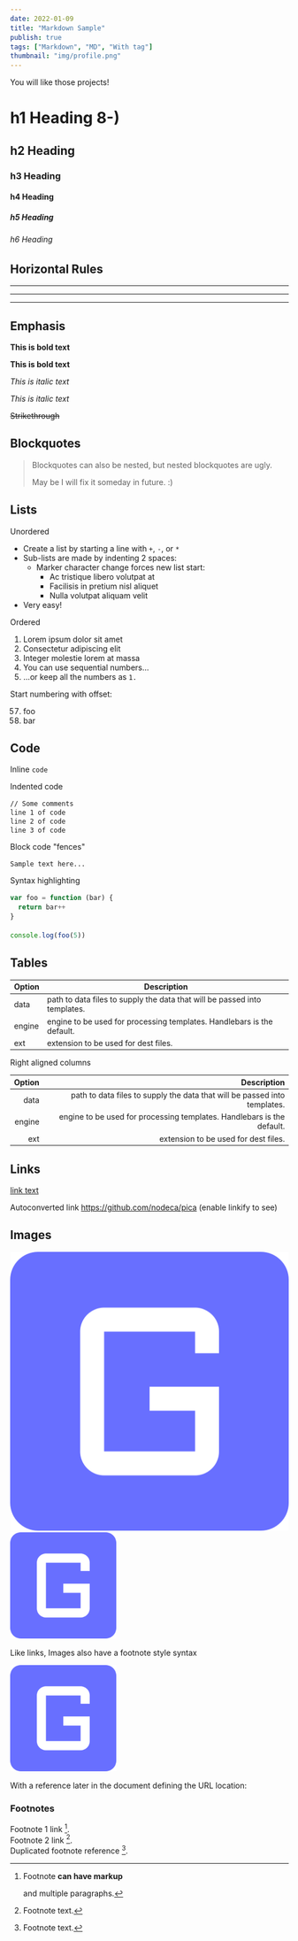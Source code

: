 ```yaml
---
date: 2022-01-09
title: "Markdown Sample"
publish: true
tags: ["Markdown", "MD", "With tag"]
thumbnail: "img/profile.png"
---
```


You will like those projects!

# h1 Heading 8-)

## h2 Heading

### h3 Heading

#### h4 Heading

##### h5 Heading

###### h6 Heading

## Horizontal Rules

---

---

---

## Emphasis

**This is bold text**

**This is bold text**

_This is italic text_

_This is italic text_

~~Strikethrough~~

## Blockquotes

> Blockquotes can also be nested, but nested blockquotes are ugly.
>
> May be I will fix it someday in future. :)

## Lists

Unordered

- Create a list by starting a line with `+`, `-`, or `*`
- Sub-lists are made by indenting 2 spaces:
  - Marker character change forces new list start:
    - Ac tristique libero volutpat at
    * Facilisis in pretium nisl aliquet
    - Nulla volutpat aliquam velit
- Very easy!

Ordered

1. Lorem ipsum dolor sit amet
2. Consectetur adipiscing elit
3. Integer molestie lorem at massa
4. You can use sequential numbers...
5. ...or keep all the numbers as `1.`

Start numbering with offset:

57. foo
1. bar

## Code

Inline `code`

Indented code

    // Some comments
    line 1 of code
    line 2 of code
    line 3 of code

Block code "fences"

```
Sample text here...
```

Syntax highlighting

```js
var foo = function (bar) {
  return bar++
}

console.log(foo(5))
```

## Tables

| Option | Description                                                               |
| ------ | ------------------------------------------------------------------------- |
| data   | path to data files to supply the data that will be passed into templates. |
| engine | engine to be used for processing templates. Handlebars is the default.    |
| ext    | extension to be used for dest files.                                      |

Right aligned columns

| Option |                                                               Description |
| -----: | ------------------------------------------------------------------------: |
|   data | path to data files to supply the data that will be passed into templates. |
| engine |    engine to be used for processing templates. Handlebars is the default. |
|    ext |                                      extension to be used for dest files. |

## Links

[link text](https://galacsh.github.io/gatsby-starter-spaceful)

Autoconverted link https://github.com/nodeca/pica (enable linkify to see)

## Images

![icon](img/profile.png)
![profile](img/icon.png "The profile")

Like links, Images also have a footnote style syntax

![Alt text][id]

With a reference later in the document defining the URL location:

[id]: img/icon.png "The Dojocat"

### Footnotes

Footnote 1 link [^first].  
Footnote 2 link [^second].  
Duplicated footnote reference [^second].

[^first]: Footnote **can have markup**

    and multiple paragraphs.

[^second]: Footnote text.
